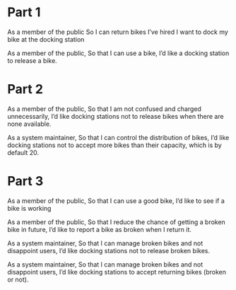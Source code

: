 # Part 1
As a member of the public
So I can return bikes I’ve hired
I want to dock my bike at the docking station

As a member of the public,
So that I can use a bike,
I’d like a docking station to release a bike.

# Part 2
As a member of the public,
So that I am not confused and charged unnecessarily,
I’d like docking stations not to release bikes when there are none available.

As a system maintainer,
So that I can control the distribution of bikes,
I’d like docking stations not to accept more bikes than their capacity, which is by default 20.


# Part 3
As a member of the public,
So that I can use a good bike,
I’d like to see if a bike is working

As a member of the public,
So that I reduce the chance of getting a broken bike in future,
I’d like to report a bike as broken when I return it.

As a system maintainer,
So that I can manage broken bikes and not disappoint users,
I’d like docking stations not to release broken bikes.

As a system maintainer,
So that I can manage broken bikes and not disappoint users,
I’d like docking stations to accept returning bikes (broken or not).